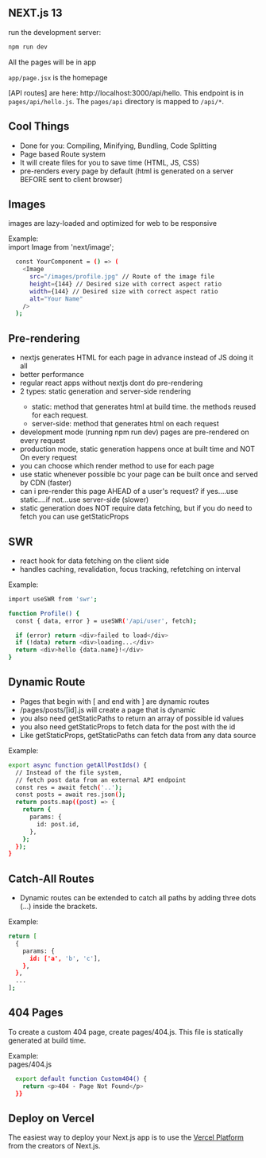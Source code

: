 ## NEXT.js 13

run the development server:

```bash
npm run dev
```

All the pages will be in app

`app/page.jsx` is the homepage

[API routes] are here: http://localhost:3000/api/hello. 
This endpoint is in `pages/api/hello.js`.
The `pages/api` directory is mapped to `/api/*`. 


## Cool Things

<ul>
  <li>Done for you: Compiling, Minifying, Bundling, Code Splitting</li>
  <li>Page based Route system</li>
  <li>It will create files for you to save time (HTML, JS, CSS)</li>
  <li>pre-renders every page by default (html is generated on a server BEFORE sent to client browser)</li>
</ul>


## Images
<p>images are lazy-loaded and optimized for web to be responsive</p>

Example:
<br/>
  import Image from 'next/image';

```bash
  const YourComponent = () => ( 
    <Image
      src="/images/profile.jpg" // Route of the image file 
      height={144} // Desired size with correct aspect ratio 
      width={144} // Desired size with correct aspect ratio 
      alt="Your Name" 
    /> 
  );
```

## Pre-rendering

<ul>
  <li> nextjs generates HTML for each page in advance instead of JS doing it all</li>
  <li> better performance</li>
  <li> regular react apps without nextjs dont do pre-rendering</li>
  <li> 2 types: static generation and server-side rendering</li>
  
  <ul>
    <li>static: method that generates html at build time. the methods reused for each request.</li>
    <li>server-side: method that generates html on each request</li>
  </ul>
 
  <li>development mode (running npm run dev) pages are pre-rendered on every request</li>
  <li>production mode, static generation happens once at built time and NOT On every request</li>
  <li>you can choose which render method to use for each page</li>
  <li>use static whenever possible bc your page can be built once and served by CDN (faster)</li>
  <li>can i pre-render this page AHEAD of a user's request? if yes....use static....if not...use server-side (slower)</li>
  <li>static generation does NOT require data fetching, but if you do need to fetch you can use getStaticProps</li>
</ul>

## SWR

<ul>
  <li>react hook for data fetching on the client side</li>
  <li>handles caching, revalidation, focus tracking, refetching on interval</li>
</ul>

Example:
<br/>

```bash
import useSWR from 'swr';

function Profile() { 
  const { data, error } = useSWR('/api/user', fetch); 

  if (error) return <div>failed to load</div>
  if (!data) return <div>loading...</div>
  return <div>hello {data.name}!</div>
} 
```

## Dynamic Route

<ul>
  <li>Pages that begin with [ and end with ] are dynamic routes</li>
  <li> /pages/posts/[id].js will create a page that is dynamic</li>
  <li>you also need getStaticPaths to return an array of possible id values</li>
  <li>you also need getStaticProps to fetch data for the post with the id</li>
  <li>Like getStaticProps, getStaticPaths can fetch data from any data source</li>
</ul>

Example:
<br/>

```bash
export async function getAllPostIds() { 
  // Instead of the file system, 
  // fetch post data from an external API endpoint 
  const res = await fetch('..'); 
  const posts = await res.json(); 
  return posts.map((post) => { 
    return { 
      params: { 
        id: post.id, 
      }, 
    }; 
  }); 
} 
```


## Catch-All Routes

<ul>
  <li>Dynamic routes can be extended to catch all paths by adding three dots (...) inside the brackets.</li>
</ul>

Example:
<br/>

```bash
return [ 
  {
    params: {
      id: ['a', 'b', 'c'], 
    }, 
  }, 
  ... 
]; 
```


## 404 Pages

<p>To create a custom 404 page, create pages/404.js. This file is statically generated at build time.</p>

Example:
<br/>
pages/404.js

```bash
  export default function Custom404() { 
    return <p>404 - Page Not Found</p>
  }}
  ```
  

## Deploy on Vercel

The easiest way to deploy your Next.js app is to use the [Vercel Platform](https://vercel.com/new?utm_medium=default-template&filter=next.js&utm_source=create-next-app&utm_campaign=create-next-app-readme) from the creators of Next.js.